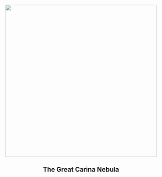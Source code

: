 
<p align="center"><img src="https://apod.nasa.gov/apod/image/2404/NGC3372_ETA CARINA_LOPES1024.jpg" width="500" height="500"></p>
<h2 align="center">The Great Carina Nebula</h2>
